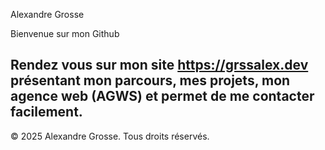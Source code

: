 Alexandre Grosse

Bienvenue sur mon Github

Rendez vous sur mon site https://grssalex.dev présentant mon parcours, mes projets, mon agence web (AGWS) et permet de me contacter facilement.
--
© 2025 Alexandre Grosse. Tous droits réservés.
